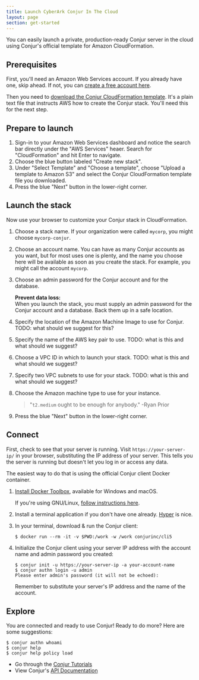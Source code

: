 ```yaml
---
title: Launch CyberArk Conjur In The Cloud
layout: page
section: get-started
---
```


You can easily launch a private, production-ready Conjur server in the
cloud using Conjur's official template for Amazon CloudFormation.

## Prerequisites

First, you'll need an Amazon Web Services account. If you already have
one, skip ahead. If not, you can [create a free account
here][aws-signup].

Then you need to [download the Conjur CloudFormation
template][cf-template]. It's a plain text file that instructs AWS how
to create the Conjur stack. You'll need this for the next step.

## Prepare to launch

1. Sign-in to your Amazon Web Services dashboard and notice the search
   bar directly under the "AWS Services" heaer. Search for
   "CloudFormation" and hit <kdb>Enter</kbd> to navigate.
1. Choose the blue button labeled "Create new stack".
1. Under "Select Template" and "Choose a template", choose "Upload a
   template to Amazon S3" and select the Conjur CloudFormation
   template file you downloaded.
1. Press the blue "Next" button in the lower-right corner.

## Launch the stack

Now use your browser to customize your Conjur stack in CloudFormation. 


1. Choose a stack name. If your organization were called `mycorp`, you
   might choose `mycorp-conjur`.
1. Choose an account name. You can have as many Conjur accounts as you
   want, but for most uses one is plenty, and the name you choose here
   will be available as soon as you create the stack. For example, you
   might call the account `mycorp`.
1. Choose an admin password for the Conjur account and for the database.

   <div class="alert alert-info" role="alert"><strong>Prevent data loss:</strong><br>
     When you launch the stack, you must supply an admin password for
     the Conjur account and a database. Back them up in a safe location.
   </div>
1. Specify the location of the Amazon Machine Image to use for Conjur.
   TODO: what should we suggest for this?
1. Specify the name of the AWS key pair to use.
   TODO: what is this and what should we suggest?
1. Choose a VPC ID in which to launch your stack.
   TODO: what is this and what should we suggest?
1. Specify two VPC subnets to use for your stack.
   TODO: what is this and what should we suggest?
1. Choose the Amazon machine type to use for your instance.
   > "`t2.medium` ought to be enough for anybody."
   > -Ryan Prior
1. Press the blue "Next" button in the lower-right corner.

## Connect

First, check to see that your server is running. Visit
`https://your-server-ip/` in your browser, substituting the IP address
of your server. This tells you the server is running but doesn't let
you log in or access any data.

The easiest way to do that is using the official Conjur client Docker
container.

1. [Install Docker Toolbox][get-docker], available for Windows and macOS.

   If you're using GNU/Linux, [follow instructions here][get-docker-gnu].

1. Install a terminal application if you don't have one already.
   [Hyper](https://hyper.is) is nice.

1. In your terminal, download & run the Conjur client:

   ```sh-session
   $ docker run --rm -it -v $PWD:/work -w /work conjurinc/cli5
   ```

1. Initialize the Conjur client using your server IP address with the
   account name and admin password you created:
   
   ```sh-session
   $ conjur init -u https://your-server-ip -a your-account-name
   $ conjur authn login -u admin
   Please enter admin's password (it will not be echoed):
   ```
   
   Remember to substitute your server's IP address and the name of the
   account.

## Explore

You are connected and ready to use Conjur! Ready to do more? Here are
some suggestions:

```sh-session
$ conjur authn whoami
$ conjur help
$ conjur help policy load
```

* Go through the [Conjur Tutorials](/tutorials/)
* View Conjur's [API Documentation](/api.html)

[aws-signup]: https://aws.amazon.com/what-is-aws/
[cf-template]: https://raw.githubusercontent.com/cyberark/conjur/master/aws/cloudformation/conjur.yml
[get-docker]: https://www.docker.com/products/docker-toolbox
[get-docker-gnu]: install-docker-on-gnu-linux.html

